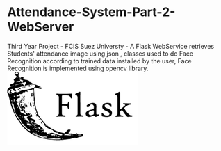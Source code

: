 # Attendance-System-Part-2-WebServer #
Third Year Project - FCIS Suez Universty -
A Flask WebService retrieves Students' attendance image using json , classes used to do Face Recognition according to trained data installed by the user, 
Face Recognition is implemented using opencv library.   
<img src="WebService FaceRecognition/1.png">

